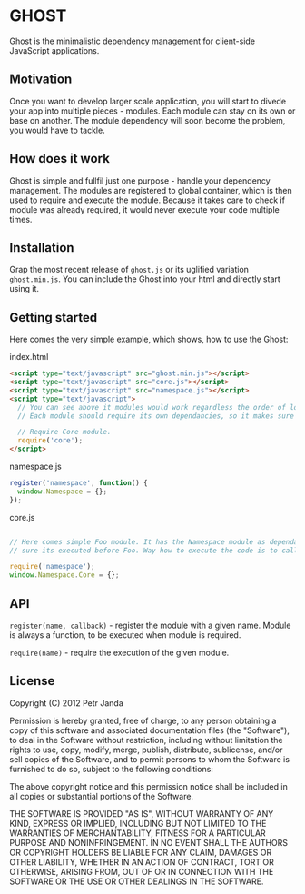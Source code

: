 # GHOST

Ghost is the minimalistic dependency management for client-side JavaScript applications.

## Motivation

Once you want to develop larger scale application, you will start to divede your app
into multiple pieces - modules. Each module can stay on its own or base on another.
The module dependency will soon become the problem, you would have to tackle. 

## How does it work

Ghost is simple and fullfil just one purpose - handle your dependency management. The 
modules are registered to global container, which is then used to require and execute
the module. Because it takes care to check if module was already required, it would
never execute your code multiple times.

## Installation

Grap the most recent release of ```ghost.js``` or its uglified variation ```ghost.min.js```.
You can include the Ghost into your html and directly start using it.

## Getting started

Here comes the very simple example, which shows, how to use the Ghost:

index.html

```html
<script type="text/javascript" src="ghost.min.js"></script>
<script type="text/javascript" src="core.js"></script>
<script type="text/javascript" src="namespace.js"></script>
<script type="text/javascript">
  // You can see above it modules would work regardless the order of loading.
  // Each module should require its own dependancies, so it makes sure it would work.

  // Require Core module.
  require('core');
</script>
```

namespace.js

```javascript
register('namespace', function() {
  window.Namespace = {};
});
```

core.js

```javascript

// Here comes simple Foo module. It has the Namespace module as dependancy, so we make
// sure its executed before Foo. Way how to execute the code is to call require function.

require('namespace');
window.Namespace.Core = {};
```

## API

```register(name, callback)``` - register the module with a given name. Module is always a
function, to be executed when module is required.

```require(name)``` - require the execution of the given module.

## License

Copyright (C) 2012 Petr Janda

Permission is hereby granted, free of charge, to any person obtaining a copy of
this software and associated documentation files (the "Software"), to deal in
the Software without restriction, including without limitation the rights to
use, copy, modify, merge, publish, distribute, sublicense, and/or sell copies
of the Software, and to permit persons to whom the Software is furnished to do
so, subject to the following conditions:

The above copyright notice and this permission notice shall be included in all
copies or substantial portions of the Software.

THE SOFTWARE IS PROVIDED "AS IS", WITHOUT WARRANTY OF ANY KIND, EXPRESS OR
IMPLIED, INCLUDING BUT NOT LIMITED TO THE WARRANTIES OF MERCHANTABILITY,
FITNESS FOR A PARTICULAR PURPOSE AND NONINFRINGEMENT. IN NO EVENT SHALL THE
AUTHORS OR COPYRIGHT HOLDERS BE LIABLE FOR ANY CLAIM, DAMAGES OR OTHER
LIABILITY, WHETHER IN AN ACTION OF CONTRACT, TORT OR OTHERWISE, ARISING FROM,
OUT OF OR IN CONNECTION WITH THE SOFTWARE OR THE USE OR OTHER DEALINGS IN THE
SOFTWARE.
